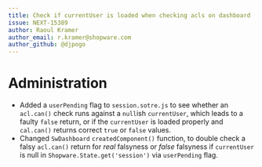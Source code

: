 ```yaml
---
title: Check if currentUser is loaded when checking acls on dashboard
issue: NEXT-15389
author: Raoul Kramer
author_email: r.kramer@shopware.com 
author_github: @djpogo
---
```

# Administration
* Added a `userPending` flag to `session.sotre.js` to see whether an `acl.can()` check runs against a `null`ish `currentUser`, which leads to a faulty `false` return, or if the `currentUser` is loaded properly and `cal.can()` returns correct `true` or `false` values.
* Changed `SwDashboard` `createdComponent()` function, to double check a falsy `acl.can()` return for _real_ falsyness or _false_ falsyness if `currentUser` is null in `Shopware.State.get('session')` via `userPending` flag.
